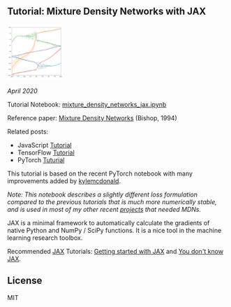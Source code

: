 ## Tutorial: Mixture Density Networks with JAX ##

<img src="mdn_image.png" width="25%"/>

*April 2020*

Tutorial Notebook: [mixture_density_networks_jax.ipynb](mixture_density_networks_jax.ipynb)

Reference paper: [Mixture Density Networks](https://publications.aston.ac.uk/id/eprint/373/1/NCRG_94_004.pdf) (Bishop, 1994)


Related posts:
- JavaScript [Tutorial](http://blog.otoro.net/2015/06/14/mixture-density-networks/)
- TensorFlow [Tutorial](http://blog.otoro.net/2015/11/24/mixture-density-networks-with-tensorflow/)
- PyTorch [Tuturial](https://github.com/hardmaru/pytorch_notebooks/blob/master/mixture_density_networks.ipynb)

This tutorial is based on the recent PyTorch notebook with many improvements added by [kylemcdonald](https://github.com/kylemcdonald).

*Note: This notebook describes a slightly different loss formulation compared to the previous tutorials that is much more numerically stable, and is used in most of my other recent [projects](https://otoro.net/ml/) that needed MDNs.*

JAX is a minimal framework to automatically calculate the gradients of native Python and NumPy / SciPy functions. It is a nice tool in the machine learning research toolbox.

Recommended [JAX](https://github.com/google/jax/) Tutorials: [Getting started with JAX](https://roberttlange.github.io/posts/2020/03/blog-post-10/) and [You don't know JAX](https://colinraffel.com/blog/you-don-t-know-jax.html).

## License

MIT

